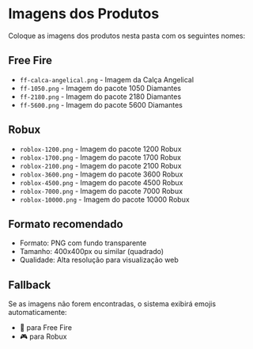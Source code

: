 # Imagens dos Produtos

Coloque as imagens dos produtos nesta pasta com os seguintes nomes:

## Free Fire
- `ff-calca-angelical.png` - Imagem da Calça Angelical
- `ff-1050.png` - Imagem do pacote 1050 Diamantes
- `ff-2180.png` - Imagem do pacote 2180 Diamantes
- `ff-5600.png` - Imagem do pacote 5600 Diamantes

## Robux
- `roblox-1200.png` - Imagem do pacote 1200 Robux
- `roblox-1700.png` - Imagem do pacote 1700 Robux
- `roblox-2100.png` - Imagem do pacote 2100 Robux
- `roblox-3600.png` - Imagem do pacote 3600 Robux
- `roblox-4500.png` - Imagem do pacote 4500 Robux
- `roblox-7000.png` - Imagem do pacote 7000 Robux
- `roblox-10000.png` - Imagem do pacote 10000 Robux

## Formato recomendado
- Formato: PNG com fundo transparente
- Tamanho: 400x400px ou similar (quadrado)
- Qualidade: Alta resolução para visualização web

## Fallback
Se as imagens não forem encontradas, o sistema exibirá emojis automaticamente:
- 💎 para Free Fire
- 🎮 para Robux
